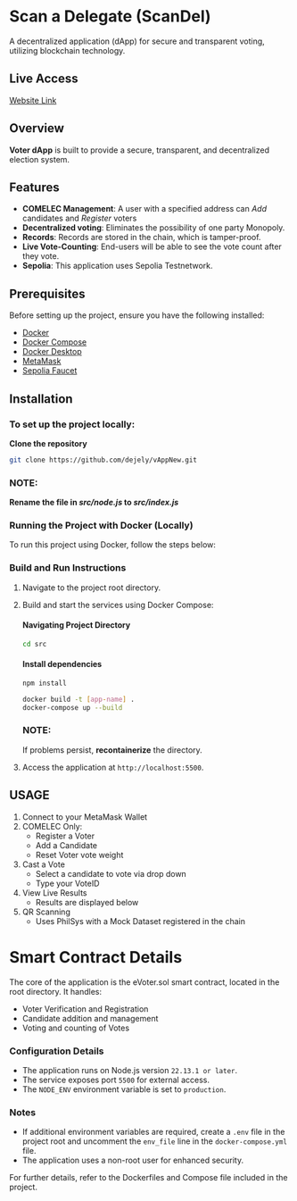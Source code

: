 # Scan a Delegate (ScanDel)

A decentralized application (dApp) for secure and transparent voting, utilizing blockchain technology.

## Live Access
[Website Link](https://dejely.github.io/vAppNew/)

## Overview

**Voter dApp** is built to provide a secure, transparent, and decentralized election system.

## Features

- **COMELEC Management**: A user with a specified address can  _Add_ candidates and  _Register_  voters
- **Decentralized voting**: Eliminates the possibility of one party Monopoly.
- **Records**: Records are stored in the chain, which is tamper-proof.
- **Live Vote-Counting**: End-users will be able to see the vote count after they vote.
- **Sepolia**: This application uses Sepolia Testnetwork.

## Prerequisites

Before setting up the project, ensure you have the following installed:

- [Docker](https://docs.docker.com/get-started/)
- [Docker Compose](https://docs.docker.com/compose/install/)
- [Docker Desktop](https://www.docker.com/products/docker-desktop/)
- [MetaMask](https://metamask.io/download)
- [Sepolia Faucet](https://cloud.google.com/application/web3/faucet/ethereum/sepolia)
## Installation

### To set up the project locally:
**Clone the repository**
```bash
git clone https://github.com/dejely/vAppNew.git
```


### NOTE:
**Rename the file in _src/node.js_ to _src/index.js_**


### Running the Project with Docker (Locally)

To run this project using Docker, follow the steps below:

### Build and Run Instructions

1. Navigate to the project root directory.
2. Build and start the services using Docker Compose:

   #### Navigating Project Directory
   ```bash
   cd src
   ```

   #### Install dependencies
   ```bash
   npm install
   ```
   ```bash
   docker build -t [app-name] .
   docker-compose up --build
   ```

   ### NOTE:
   If problems persist, **recontainerize** the directory. 

3. Access the application at `http://localhost:5500`.

## USAGE
1. Connect to your MetaMask Wallet
2. COMELEC Only:
   - Register a Voter
   - Add a Candidate
   - Reset Voter vote weight
3. Cast a Vote
   - Select a candidate to vote via drop down
   - Type your VoteID
4. View Live Results
   - Results are displayed below
5. QR Scanning
   - Uses PhilSys with a Mock Dataset registered in the chain
  
# Smart Contract Details
The core of the application is the eVoter.sol smart contract, located in the root directory. It handles:
- Voter Verification and Registration
- Candidate addition and management
- Voting and counting of Votes

### Configuration Details

- The application runs on Node.js version `22.13.1 or later`.
- The service exposes port `5500` for external access.
- The `NODE_ENV` environment variable is set to `production`.

### Notes
- If additional environment variables are required, create a `.env` file in the project root and uncomment the `env_file` line in the `docker-compose.yml` file.
- The application uses a non-root user for enhanced security.

For further details, refer to the Dockerfiles and Compose file included in the project.
